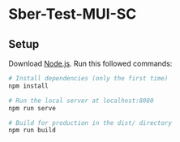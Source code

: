 # Sber-Test-MUI-SC

## Setup

Download [Node.js](https://nodejs.org/en/download/).
Run this followed commands:

```bash
# Install dependencies (only the first time)
npm install

# Run the local server at localhost:8080
npm run serve

# Build for production in the dist/ directory
npm run build
```
